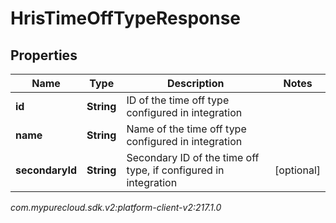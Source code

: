 # HrisTimeOffTypeResponse


## Properties

| Name | Type | Description | Notes |
| ------------ | ------------- | ------------- | ------------- |
| **id** | **String** | ID of the time off type configured in integration |  |
| **name** | **String** | Name of the time off type configured in integration |  |
| **secondaryId** | **String** | Secondary ID of the time off type, if configured in integration |  [optional] |




_com.mypurecloud.sdk.v2:platform-client-v2:217.1.0_
